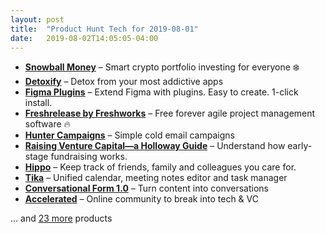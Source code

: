 ```yaml
---
layout: post
title:  "Product Hunt Tech for 2019-08-01"
date:   2019-08-02T14:05:05-04:00
---
```


* **[Snowball Money](https://www.producthunt.com/posts/snowball-money?utm_campaign=producthunt-api&utm_medium=api&utm_source=Application%3A+Daily+Digest+RSS+%28ID%3A+3202%29)** – Smart crypto portfolio investing for everyone ❄️
* **[Detoxify](https://www.producthunt.com/posts/detoxify-2?utm_campaign=producthunt-api&utm_medium=api&utm_source=Application%3A+Daily+Digest+RSS+%28ID%3A+3202%29)** – Detox from your most addictive apps
* **[Figma Plugins](https://www.producthunt.com/posts/figma-plugins?utm_campaign=producthunt-api&utm_medium=api&utm_source=Application%3A+Daily+Digest+RSS+%28ID%3A+3202%29)** – Extend Figma with plugins. Easy to create. 1-click install. 
* **[Freshrelease by Freshworks](https://www.producthunt.com/posts/freshrelease-by-freshworks?utm_campaign=producthunt-api&utm_medium=api&utm_source=Application%3A+Daily+Digest+RSS+%28ID%3A+3202%29)** – Free forever agile project management software 🔥
* **[Hunter Campaigns](https://www.producthunt.com/posts/hunter-campaigns?utm_campaign=producthunt-api&utm_medium=api&utm_source=Application%3A+Daily+Digest+RSS+%28ID%3A+3202%29)** – Simple cold email campaigns
* **[Raising Venture Capital—a Holloway Guide](https://www.producthunt.com/posts/raising-venture-capital-a-holloway-guide?utm_campaign=producthunt-api&utm_medium=api&utm_source=Application%3A+Daily+Digest+RSS+%28ID%3A+3202%29)** – Understand how early-stage fundraising works.
* **[Hippo](https://www.producthunt.com/posts/hippo-2?utm_campaign=producthunt-api&utm_medium=api&utm_source=Application%3A+Daily+Digest+RSS+%28ID%3A+3202%29)** – Keep track of friends, family and colleagues you care for.
* **[Tika](https://www.producthunt.com/posts/tika?utm_campaign=producthunt-api&utm_medium=api&utm_source=Application%3A+Daily+Digest+RSS+%28ID%3A+3202%29)** – Unified calendar, meeting notes editor and task manager
* **[Conversational Form 1.0](https://www.producthunt.com/posts/conversational-form-1-0?utm_campaign=producthunt-api&utm_medium=api&utm_source=Application%3A+Daily+Digest+RSS+%28ID%3A+3202%29)** – Turn content into conversations
* **[Accelerated](https://www.producthunt.com/posts/accelerated?utm_campaign=producthunt-api&utm_medium=api&utm_source=Application%3A+Daily+Digest+RSS+%28ID%3A+3202%29)** – Online community to break into tech & VC

… and [23 more](https://www.producthunt.com/tech) products